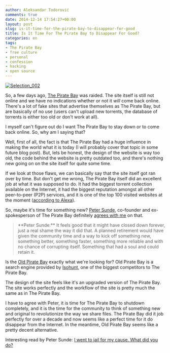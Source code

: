 ```yaml
---
author: Aleksandar Todorović
comments: true
date: 2014-12-14 17:54:27+00:00
layout: post
slug: is-it-time-for-the-pirate-bay-to-disappear-for-good
title: Is It Time For The Pirate Bay to Disappear For Good?
categories: en
tags:
- The Pirate Bay
- free culture
- personal
- confession
- hacking
- open source
---
```


[![Selection_002](https://aleksandartodorovic.files.wordpress.com/2014/12/selection_002.png)](https://aleksandartodorovic.files.wordpress.com/2014/12/selection_002.png)

So, a few days ago, [The Pirate Bay](https://en.wikipedia.org/wiki/The_Pirate_Bay) was raided. The site itself is still not online and we have no indications whether or not it _will_ come back online. There's a lot of fake sites that advertise themselves as The Pirate Bay, but are basically of no use (users can't upload new torrents, the database of torrents is either too old or don't work at all).

I myself can't figure out do I want The Pirate Bay to stay down or to come back online. So, why am I saying that?

Well, first of all, the fact is that The Pirate Bay had a huge influence in making the world what it is today (I will probably cover that topic in some future blog post). But, lets be honest, the design of the website is way too old, the code behind the website is pretty outdated too, and there's nothing new going on on the site itself for quite some time.

If we look at those flaws, we can basically say that the site itself got ran over by time. But don't get me wrong, The Pirate Bay itself did an excellent job at what it was supposed to do. It had the biggest torrent collection available on the Internet, it had the biggest reputation amongst all other peer-to-peer (P2P) services, and it is one of the top 100 visited websites at the moment ([according to Alexa](http://www.alexa.com/siteinfo/thepiratebay.se)).

So, maybe it's time for something new? [Peter Sunde](https://en.wikipedia.org/wiki/Peter_Sunde), co-founder and ex-spokesperson of The Pirate Bay definitely [agrees with me](http://blog.brokep.com/2014/12/09/the-pirate-bay-down-forever/) on that.


<blockquote>**Peter Sunde:** It feels good that it might have closed down forever, just a real shame the way it did that. A planned retirement would have given the community time and a way to kick off something new, something better, something faster, something more reliable and with no chance of corrupting itself. Something that had a soul and could retain it.</blockquote>


Is the [Old Pirate Bay](http://oldpiratebay.org/) exactly what we're looking for? Old Pirate Bay is a search engine provided by [Iso](https://en.wikipedia.org/wiki/IsoHunt)[hunt](https://en.wikipedia.org/wiki/IsoHunt), one of the biggest competitors to The Pirate Bay.

The design of the site feels like it's an upgraded version of The Pirate Bay. The site works perfectly and the workflow of the site is pretty much the same as in The Pirate Bay.

I have to agree with Peter, it is time for The Pirate Bay to shutdown completely, and it is the time for the community to think of something new and original to revolutionize the way we share files. The Pirate Bay did it job perfectly for over a decade and now seems like a perfect time for it do disappear from the Internet. In the meantime, Old Pirate Bay seems like a pretty decent alternative.

Interesting read by Peter Sunde: [I went to jail for my cause. What did you do?](http://www.wired.co.uk/news/archive/2014-12/11/peter-sunde)
